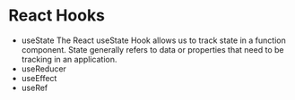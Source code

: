 # React Hooks

- useState
  The React useState Hook allows us to track state in a function component. State generally refers to data or properties that need to be tracking in an application.
- useReducer
- useEffect
- useRef
